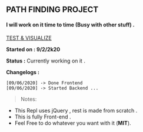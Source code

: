 ## PATH FINDING PROJECT
#### I will work on it time to time  (Busy with other stuff) .

[TEST & VISUALIZE](https://pathfinder.0x544d.repl.co/) 


**Started on  : 9/2/2k20**

**Status :** Currently working on it . 

**Changelogs :**

```
[09/06/2020] -> Done Frontend
[09/06/2020] -> Started Backend ...
```

>Notes:

+ This Repl uses jQuery , rest is made from scratch .
+ This is fully Front-end .
+ Feel Free to do whatever you want with it (**MIT**).
